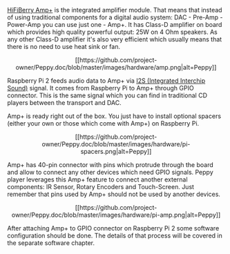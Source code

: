 [HiFiBerry Amp+](https://www.hifiberry.com/ampplus/) is the integrated amplifier module. That means that instead of using traditional components for a digital audio system: DAC - Pre-Amp - Power-Amp you can use just one - Amp+. It has Class-D amplifier on board which provides high quality powerful output: 25W on 4 Ohm speakers. As any other Class-D amplifier it's also very efficient which usually means that there is no need to use heat sink or fan.

<p align="center">
[[https://github.com/project-owner/Peppy.doc/blob/master/images/hardware/amp.png|alt=Peppy]]
</p>

Raspberry Pi 2 feeds audio data to Amp+ via [I2S (Integrated Interchip Sound)](https://en.wikipedia.org/wiki/I%C2%B2S) signal. It comes from Raspberry Pi to Amp+ through GPIO connector. This is the same signal which you can find in traditional CD players between the transport and DAC.

Amp+ is ready right out of the box. You just have to install optional spacers (either your own or those which come with Amp+) on Raspberry Pi.

<p align="center">
[[https://github.com/project-owner/Peppy.doc/blob/master/images/hardware/pi-spacers.png|alt=Peppy]]
</p>

Amp+ has 40-pin connector with pins which protrude through the board and allow to connect any other devices which need GPIO signals. Peppy player leverages this Amp+ feature to connect another external components: IR Sensor, Rotary Encoders and Touch-Screen. Just remember that pins used by Amp+ should not be used by another devices.

<p align="center">
[[https://github.com/project-owner/Peppy.doc/blob/master/images/hardware/pi-amp.png|alt=Peppy]]
</p>

After attaching Amp+ to GPIO connector on Raspberry Pi 2 some software configuration should be done. The details of that process will be covered in the separate software chapter.